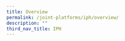 ```yaml
---
title: Overview
permalink: /joint-platforms/iph/overview/
description: ""
third_nav_title: IPH
---
```

